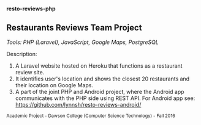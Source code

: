 #### resto-reviews-php
## Restaurants Reviews Team Project

_Tools: PHP (Laravel), JavaScript, Google Maps, PostgreSQL_

Description:

1. A Laravel website hosted on Heroku that functions as a restaurant review site.
2. It identifies user's location and shows the closest 20 restaurants and their location on Google Maps.
3. A part of the joint PHP and Android project, where the Android app communicates with the PHP side using REST API. For Android app see: https://github.com/lynnsh/resto-reviews-android/

<sub>Academic Project - Dawson College (Computer Science Technology) - Fall 2016</sub>
